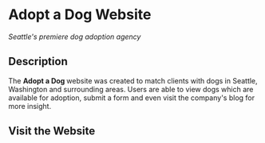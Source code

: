 <h1>Adopt a Dog Website</h1>

<i>Seattle's premiere dog adoption agency</i>

<h2>Description</h2>
<p>The <strong>Adopt a Dog </strong> website was created to match clients with dogs in Seattle, Washington and surrounding areas. Users are able to view dogs which are available for adoption, submit a form and even visit the company's blog for more insight.</p>

<h2>Visit the Website</h2>
<p></p>
